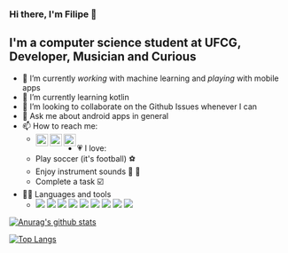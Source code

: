 ### Hi there, I'm Filipe 👋


## I'm a computer science student at UFCG, Developer, Musician and Curious 

- 🔭 I’m currently *working* with machine learning and *playing* with mobile apps
- 🌱 I’m currently learning kotlin
- 👯 I’m looking to collaborate on the Github Issues whenever I can
- 💬 Ask me about android apps in general
- 📫 How to reach me:
  - [<img align="left" alt="filipe-gomes- | LinkedIn" width="22px" src="https://cdn.jsdelivr.net/npm/simple-icons@v3/icons/linkedin.svg" />][linkedin]
[<img align="left" alt="filiqe | Instagram" width="22px" src="https://cdn.jsdelivr.net/npm/simple-icons@v3/icons/instagram.svg" />][instagram]
[<img align="left" alt="filipegl_ | Twitter" width="22px" src="https://cdn.jsdelivr.net/npm/simple-icons@v3/icons/twitter.svg" />][twitter]
- 💗 I love:
  - Play soccer (it's football) ⚽
  - Enjoy instrument sounds 🎹 📯
  - Complete a task ☑️
- 👨‍💻 Languages and tools
  - <img src="https://img.icons8.com/color/35/000000/javascript.png"/> <img src="https://img.icons8.com/color/35/000000/react-native.png"/> <img src="https://img.icons8.com/color/35/000000/java-coffee-cup-logo.png"/> <img src="https://img.icons8.com/color/35/000000/android-os.png"/> <img src="https://img.icons8.com/color/35/000000/google-firebase-console.png"/> <img src="https://img.icons8.com/color/35/000000/python.png"/> <img src="https://img.icons8.com/color/35/000000/visual-studio-code-2019.png"/> <img src="https://img.icons8.com/color/35/000000/console.png"/> <img src="https://img.icons8.com/color/35/000000/git.png"/>

[![Anurag's github stats](https://github-readme-stats.vercel.app/api?username=filipegl&hide=stars&show_icons=true&count_private=true)](https://github.com/anuraghazra/github-readme-stats)

[![Top Langs](https://github-readme-stats.vercel.app/api/top-langs/?username=filipegl&hide=html)](https://github.com/anuraghazra/github-readme-stats)

[instagram]: https://www.instagram.com/filiqe
[linkedin]: https://www.linkedin.com/in/filipe-gomes-
[twitter]: https://twitter.com/filipegl_
